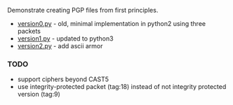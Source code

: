 Demonstrate creating PGP files from first principles.

* [version0.py](./version0.py) - old, minimal implementation in python2 using three packets
* [version1.py](./version1.py) - updated to python3
* [version2.py](./version2.py) - add ascii armor

### TODO

- support ciphers beyond CAST5
- use integrity-protected packet (tag:18) instead of not integrity protected version (tag:9)
